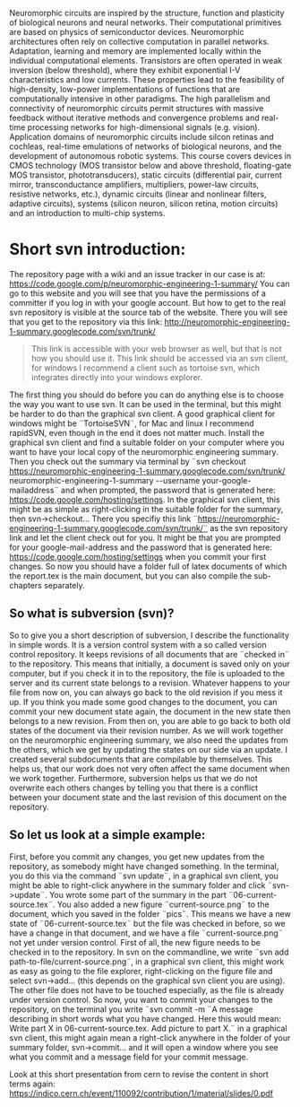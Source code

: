 Neuromorphic circuits are inspired by the structure, function and plasticity of biological neurons and neural networks. Their computational primitives are based on physics of semiconductor devices. Neuromorphic architectures often rely on collective computation in parallel networks. Adaptation, learning and memory are implemented locally within the individual computational elements. Transistors are often operated in weak inversion (below threshold), where they exhibit exponential I-V characteristics and low currents. These properties lead to the feasibility of high-density, low-power implementations of functions that are computationally intensive in other paradigms. The high parallelism and connectivity of neuromorphic circuits permit structures with massive feedback without iterative methods and convergence problems and real-time processing networks for high-dimensional signals (e.g. vision). Application domains of neuromorphic circuits include silcon retinas and cochleas, real-time emulations of networks of biological neurons, and the development of autonomous robotic systems. This course covers devices in CMOS technology (MOS transistor below and above threshold, floating-gate MOS transistor, phototransducers), static circuits (differential pair, current mirror, transconductance amplifiers, multipliers, power-law circuits, resistive networks, etc.), dynamic circuits (linear and nonlinear filters, adaptive circuits), systems (silicon neuron, silicon retina, motion circuits) and an introduction to multi-chip systems.



# Short svn introduction: #

The repository page with a wiki and an issue tracker in our case is at: https://code.google.com/p/neuromorphic-engineering-1-summary/
You can go to this website and you will see that you have the permissions of a committer if you log in with your google account. But how to get to the real svn repository is visible at the source tab of the website. There you will see that you get to the repository via this link: http://neuromorphic-engineering-1-summary.googlecode.com/svn/trunk/
> This link is accessible with your web browser as well, but that is not how you should use it. This link should be accessed via an svn client, for windows I recommend a client such as tortoise svn, which integrates directly into your windows explorer.

The first thing you should do before you can do anything else is to choose the way you want to use svn. It can be used in the terminal, but this might be harder to do than the graphical svn client. A good graphical client for windows might be ¨TortoiseSVN¨, for Mac and linux I recommend rapidSVN, even though in the end it does not matter much. Install the graphical svn client and find a suitable folder on your computer where you want to have your local copy of the neuromorphic engineering summary. Then you check out the summary via terminal by ¨svn checkout https://neuromorphic-engineering-1-summary.googlecode.com/svn/trunk/ neuromorphic-engineering-1-summary --username your-google-mailaddress¨ and when prompted, the password that is generated here: https://code.google.com/hosting/settings. In the graphical svn client, this might be as simple as right-clicking in the suitable folder for the summary, then svn->checkout... There you specifiy this link ¨https://neuromorphic-engineering-1-summary.googlecode.com/svn/trunk/¨ as the svn repository link and let the client check out for you. It might be that you are prompted for your google-mail-address and  the password that is generated here: https://code.google.com/hosting/settings when you commit your first changes. So now you should have a folder full of latex documents of which the report.tex is the main document, but you can also compile the sub-chapters separately.

## So what is subversion (svn)? ##
So to give you a short description of subversion, I describe the functionality in simple words. It is a version control system with a so called version control repository. It keeps revisions of all documents that are ¨checked in¨ to the repository. This means that initially, a document is saved only on your computer, but if you check it in to the repository, the file is uploaded to the server and its current state belongs to a revision. Whatever happens to your file from now on, you can always go back to the old revision if you mess it up. If you think you made some good changes to the document, you can commit your new document state again, the document in the new state then belongs to a new revision. From then on, you are able to go back to both old states of the document via their revision number.
As we will work together on the neuromorphic engineering summary, we also need the updates from the others, which we get by updating the states on our side via an update. I created several subdocuments that are compilable by themselves. This helps us, that our work does not very often affect the same document when we work together. Furthermore, subversion helps us that we do not overwrite each others changes by telling you that there is a conflict between your document state and the last revision of this document on the repository.

## So let us look at a simple example: ##
First, before you commit any changes, you get new updates from the repository, as somebody might have changed something. In the terminal, you do this via the command ¨svn update¨, in a graphical svn client, you might be able to right-click anywhere in the summary folder and click ¨svn->update¨.
You wrote some part of the summary in the part ¨06-current-source.tex¨. You also added a new figure ¨current-source.png¨ to the document, which you saved in the folder ¨pics¨. This means we have a new state of ¨06-current-source.tex¨ but the file was checked in before, so we have a change in that document, and we have a file ¨current-source.png¨ not yet under version control. First of all, the new figure needs to be checked in to the repository. In svn on the commandline, we write ¨svn add path-to-file/current-source.png¨, in a graphical svn client, this might work as easy as going to the file explorer, right-clicking on the figure file and select svn->add... (this depends on the graphical svn client you are using). The other file does not have to be touched especially, as the file is already under version control. So now, you want to commit your changes to the repository, on the terminal you write ¨svn commit -m ¨A message  describing in short words what you have changed. Here this would mean: Write part X in 06-current-source.tex. Add picture to part X.¨ in a graphical svn client, this might again mean a right-click anywhere in the folder of your summary folder, svn->commit... and it will open a window where you see what you commit and a message field for your commit message.

Look at this short presentation from cern to revise the content in short terms again:
https://indico.cern.ch/event/110092/contribution/1/material/slides/0.pdf